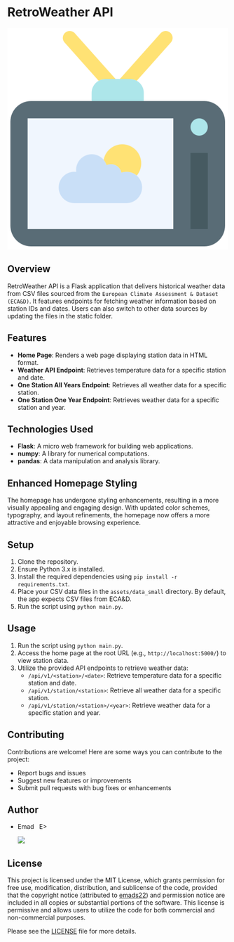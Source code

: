 # RetroWeather API

![RetroWeather_API_logo](./static/assets/images/RetroWeather_API_logo.png)

## Overview
RetroWeather API is a Flask application that delivers historical weather data from CSV files sourced from the `European Climate Assessment & Dataset (ECA&D)`. It features endpoints for fetching weather information based on station IDs and dates. Users can also switch to other data sources by updating the files in the static folder.

## Features
- **Home Page**: Renders a web page displaying station data in HTML format. 
- **Weather API Endpoint**: Retrieves temperature data for a specific station and date.
- **One Station All Years Endpoint**: Retrieves all weather data for a specific station.
- **One Station One Year Endpoint**: Retrieves weather data for a specific station and year.

## Technologies Used
- **Flask**: A micro web framework for building web applications.
- **numpy**: A library for numerical computations.
- **pandas**: A data manipulation and analysis library.

## Enhanced Homepage Styling
The homepage has undergone styling enhancements, resulting in a more visually appealing and engaging design. With updated color schemes, typography, and layout refinements, the homepage now offers a more attractive and enjoyable browsing experience.

## Setup
1. Clone the repository.
2. Ensure Python 3.x is installed.
3. Install the required dependencies using `pip install -r requirements.txt`.
4. Place your CSV data files in the `assets/data_small` directory. By default, the app expects CSV files from ECA&D.
5. Run the script using `python main.py`.

## Usage
1. Run the script using `python main.py`.
2. Access the home page at the root URL (e.g., `http://localhost:5000/`) to view station data.
3. Utilize the provided API endpoints to retrieve weather data:
   - `/api/v1/<station>/<date>`: Retrieve temperature data for a specific station and date.
   - `/api/v1/station/<station>`: Retrieve all weather data for a specific station.
   - `/api/v1/station/<station>/<year>`: Retrieve weather data for a specific station and year.

## Contributing
Contributions are welcome! Here are some ways you can contribute to the project:
- Report bugs and issues
- Suggest new features or improvements
- Submit pull requests with bug fixes or enhancements

## Author
- Emad &nbsp; E>
  
  [<img src="https://img.shields.io/badge/GitHub-Profile-blue?logo=github" width="150">](https://github.com/emads22)

## License
This project is licensed under the MIT License, which grants permission for free use, modification, distribution, and sublicense of the code, provided that the copyright notice (attributed to [emads22](https://github.com/emads22)) and permission notice are included in all copies or substantial portions of the software. This license is permissive and allows users to utilize the code for both commercial and non-commercial purposes.

Please see the [LICENSE](LICENSE) file for more details.